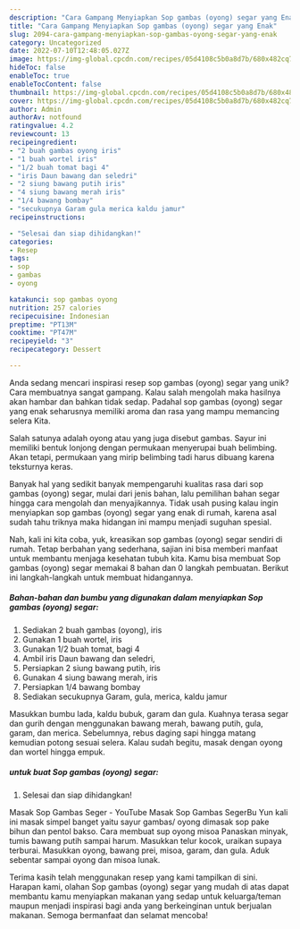 ```yaml
---
description: "Cara Gampang Menyiapkan Sop gambas (oyong) segar yang Enak"
title: "Cara Gampang Menyiapkan Sop gambas (oyong) segar yang Enak"
slug: 2094-cara-gampang-menyiapkan-sop-gambas-oyong-segar-yang-enak
category: Uncategorized
date: 2022-07-10T12:48:05.027Z
image: https://img-global.cpcdn.com/recipes/05d4108c5b0a8d7b/680x482cq70/sop-gambas-oyong-segar-foto-resep-utama.jpg
hideToc: false
enableToc: true
enableTocContent: false
thumbnail: https://img-global.cpcdn.com/recipes/05d4108c5b0a8d7b/680x482cq70/sop-gambas-oyong-segar-foto-resep-utama.jpg
cover: https://img-global.cpcdn.com/recipes/05d4108c5b0a8d7b/680x482cq70/sop-gambas-oyong-segar-foto-resep-utama.jpg
author: Admin
authorAv: notfound
ratingvalue: 4.2
reviewcount: 13
recipeingredient:
- "2 buah gambas oyong iris"
- "1 buah wortel iris"
- "1/2 buah tomat bagi 4"
- "iris Daun bawang dan seledri"
- "2 siung bawang putih iris"
- "4 siung bawang merah iris"
- "1/4 bawang bombay"
- "secukupnya Garam gula merica kaldu jamur"
recipeinstructions:

- "Selesai dan siap dihidangkan!"
categories:
- Resep
tags:
- sop
- gambas
- oyong

katakunci: sop gambas oyong 
nutrition: 257 calories
recipecuisine: Indonesian
preptime: "PT13M"
cooktime: "PT47M"
recipeyield: "3"
recipecategory: Dessert

---
```





Anda sedang mencari inspirasi resep sop gambas (oyong) segar yang unik? Cara membuatnya sangat gampang. Kalau salah mengolah maka hasilnya akan hambar dan bahkan tidak sedap. Padahal sop gambas (oyong) segar yang enak seharusnya memiliki aroma dan rasa yang mampu memancing selera Kita.





Salah satunya adalah oyong atau yang juga disebut gambas. Sayur ini memiliki bentuk lonjong dengan permukaan menyerupai buah belimbing. Akan tetapi, permukaan yang mirip belimbing tadi harus dibuang karena teksturnya keras.

Banyak hal yang sedikit banyak mempengaruhi kualitas rasa dari sop gambas (oyong) segar, mulai dari jenis bahan, lalu pemilihan bahan segar hingga cara mengolah dan menyajikannya. Tidak usah pusing kalau ingin menyiapkan sop gambas (oyong) segar yang enak di rumah, karena asal sudah tahu triknya maka hidangan ini mampu menjadi suguhan spesial.






Nah, kali ini kita coba, yuk, kreasikan sop gambas (oyong) segar sendiri di rumah. Tetap berbahan yang sederhana, sajian ini bisa memberi manfaat untuk membantu menjaga kesehatan tubuh kita. Kamu bisa membuat Sop gambas (oyong) segar memakai 8 bahan dan 0 langkah pembuatan. Berikut ini langkah-langkah untuk membuat hidangannya.

<!--inarticleads1-->

##### Bahan-bahan dan bumbu yang digunakan dalam menyiapkan Sop gambas (oyong) segar:

1. Sediakan 2 buah gambas (oyong), iris
1. Gunakan 1 buah wortel, iris
1. Gunakan 1/2 buah tomat, bagi 4
1. Ambil iris Daun bawang dan seledri,
1. Persiapkan 2 siung bawang putih, iris
1. Gunakan 4 siung bawang merah, iris
1. Persiapkan 1/4 bawang bombay
1. Sediakan secukupnya Garam, gula, merica, kaldu jamur


Masukkan bumbu lada, kaldu bubuk, garam dan gula. Kuahnya terasa segar dan gurih dengan menggunakan bawang merah, bawang putih, gula, garam, dan merica. Sebelumnya, rebus daging sapi hingga matang kemudian potong sesuai selera. Kalau sudah begitu, masak dengan oyong dan wortel hingga empuk. 

<!--inarticleads2-->

#####  untuk buat Sop gambas (oyong) segar:


1. Selesai dan siap dihidangkan!

Masak Sop Gambas Seger - YouTube Masak Sop Gambas SegerBu Yun kali ini masak simpel banget yaitu sayur gambas/ oyong dimasak sop pake bihun dan pentol bakso. Cara membuat sup oyong misoa Panaskan minyak, tumis bawang putih sampai harum. Masukkan telur kocok, uraikan supaya terburai. Masukkan oyong, bawang prei, misoa, garam, dan gula. Aduk sebentar sampai oyong dan misoa lunak. 

Terima kasih telah menggunakan resep yang kami tampilkan di sini. Harapan kami, olahan Sop gambas (oyong) segar yang mudah di atas dapat membantu kamu menyiapkan makanan yang sedap untuk keluarga/teman maupun menjadi inspirasi bagi anda yang berkeinginan untuk berjualan makanan. Semoga bermanfaat dan selamat mencoba!
